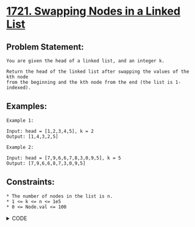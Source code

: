 # [1721. Swapping Nodes in a Linked List](https://leetcode.com/problems/swapping-nodes-in-a-linked-list/)

## Problem Statement:

```
You are given the head of a linked list, and an integer k.

Return the head of the linked list after swapping the values of the kth node 
from the beginning and the kth node from the end (the list is 1-indexed).
```

## Examples:

```
Example 1:

Input: head = [1,2,3,4,5], k = 2
Output: [1,4,3,2,5]

Example 2:

Input: head = [7,9,6,6,7,8,3,0,9,5], k = 5
Output: [7,9,6,6,8,7,3,0,9,5]
```

## Constraints:

```
* The number of nodes in the list is n.
* 1 <= k <= n <= 1e5
* 0 <= Node.val <= 100
```


<details>
  <summary> CODE </summary>
  
```cpp

// Keep it simple find kth node from start then
// kth node from end

// Then swqp their values

/**
 * Definition for singly-linked list.
 * struct ListNode {
 *     int val;
 *     ListNode *next;
 *     ListNode() : val(0), next(nullptr) {}
 *     ListNode(int x) : val(x), next(nullptr) {}
 *     ListNode(int x, ListNode *next) : val(x), next(next) {}
 * };
 */
class Solution {
public:
    ListNode* swapNodes(ListNode* head, int k) {
        int n = 0;
        ListNode *temp = head;
        while(temp) {
            temp = temp -> next;
            n++;
        }
        int l = k;
        int r = n-k+1;
        ListNode *temp1 = head;
        ListNode *temp2 = head;
        
        while(--l) temp1 = temp1 -> next;
        while(--r) temp2 = temp2 -> next;
        
        swap(temp1 -> val, temp2 -> val);
        return head;
    }
};

  ```
  
</details>